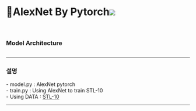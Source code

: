 <h1>🎈AlexNet By Pytorch<img src="https://img.shields.io/badge/PyTorch-EE4C2C?style=flat-square&logo=PyTorch&logoColor=white"/></h1>
<br>
<h3>Model Architecture</h3>
<img>
<hr>
<h3>설명</h3>
- model.py : AlexNet pytorch  <br>
- train.py : Using AlexNet to train STL-10 <br>
- Using DATA : <a href="https://cs.stanford.edu/~acoates/stl10/">STL-10</a>

<br>
<hr>
